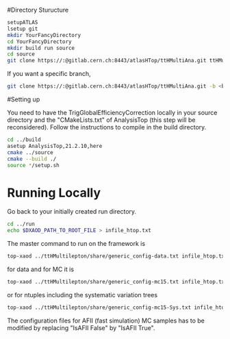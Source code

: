 #Directory Sturucture

```bash
setupATLAS
lsetup git
mkdir YourFancyDirectory
cd YourFancyDirectory
mkdir build run source
cd source
git clone https://:@gitlab.cern.ch:8443/atlasHTop/ttHMultiAna.git ttHMultilepton
```
If you want a specific branch,
```bash
git clone https://:@gitlab.cern.ch:8443/atlasHTop/ttHMultiAna.git -b <branch_name> ttHMultilepton
```
#Setting up

You need to have the TrigGlobalEfficiencyCorrection locally in your source directory and the "CMakeLists.txt" of AnalysisTop (this step will be reconsidered).
Follow the instructions to compile in the build directory.
```bash
cd ../build
asetup AnalysisTop,21.2.10,here
cmake ../source
cmake --build ./
source */setup.sh
```

# Running Locally

Go back to your initially created run directory.
```bash
cd ../run
echo $DXAOD_PATH_TO_ROOT_FILE > infile_htop.txt
```
The master command to run on the framework is
```bash
top-xaod ../ttHMultilepton/share/generic_config-data.txt infile_htop.txt
```
for data and for MC it is
```bash
top-xaod ../ttHMultilepton/share/generic_config-mc15.txt infile_htop.txt
```
or for ntuples including the systematic variation trees
```bash
top-xaod ../ttHMultilepton/share/generic_config-mc15-Sys.txt infile_htop.txt
```
The configuration files for AFII (fast simulation) MC samples has to be modified by replacing "IsAFII False" by "IsAFII True".

